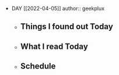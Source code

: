 - DAY [[2022-04-05]]
  author:: geekplux
	- ## Things I found out Today
	- ## What I read Today
	- ## Schedule